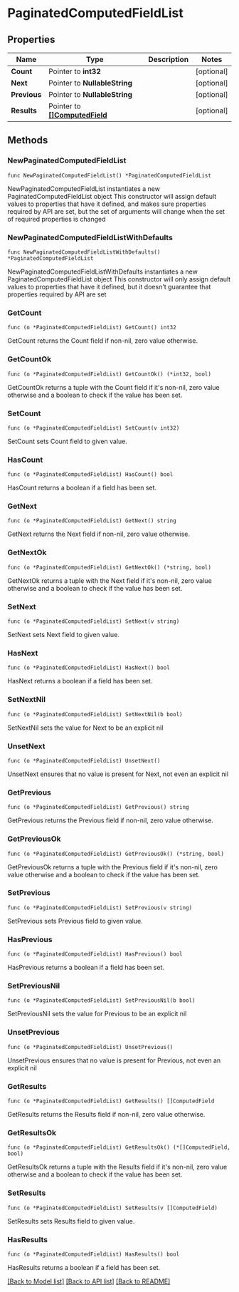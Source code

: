 # PaginatedComputedFieldList

## Properties

Name | Type | Description | Notes
------------ | ------------- | ------------- | -------------
**Count** | Pointer to **int32** |  | [optional] 
**Next** | Pointer to **NullableString** |  | [optional] 
**Previous** | Pointer to **NullableString** |  | [optional] 
**Results** | Pointer to [**[]ComputedField**](ComputedField.md) |  | [optional] 

## Methods

### NewPaginatedComputedFieldList

`func NewPaginatedComputedFieldList() *PaginatedComputedFieldList`

NewPaginatedComputedFieldList instantiates a new PaginatedComputedFieldList object
This constructor will assign default values to properties that have it defined,
and makes sure properties required by API are set, but the set of arguments
will change when the set of required properties is changed

### NewPaginatedComputedFieldListWithDefaults

`func NewPaginatedComputedFieldListWithDefaults() *PaginatedComputedFieldList`

NewPaginatedComputedFieldListWithDefaults instantiates a new PaginatedComputedFieldList object
This constructor will only assign default values to properties that have it defined,
but it doesn't guarantee that properties required by API are set

### GetCount

`func (o *PaginatedComputedFieldList) GetCount() int32`

GetCount returns the Count field if non-nil, zero value otherwise.

### GetCountOk

`func (o *PaginatedComputedFieldList) GetCountOk() (*int32, bool)`

GetCountOk returns a tuple with the Count field if it's non-nil, zero value otherwise
and a boolean to check if the value has been set.

### SetCount

`func (o *PaginatedComputedFieldList) SetCount(v int32)`

SetCount sets Count field to given value.

### HasCount

`func (o *PaginatedComputedFieldList) HasCount() bool`

HasCount returns a boolean if a field has been set.

### GetNext

`func (o *PaginatedComputedFieldList) GetNext() string`

GetNext returns the Next field if non-nil, zero value otherwise.

### GetNextOk

`func (o *PaginatedComputedFieldList) GetNextOk() (*string, bool)`

GetNextOk returns a tuple with the Next field if it's non-nil, zero value otherwise
and a boolean to check if the value has been set.

### SetNext

`func (o *PaginatedComputedFieldList) SetNext(v string)`

SetNext sets Next field to given value.

### HasNext

`func (o *PaginatedComputedFieldList) HasNext() bool`

HasNext returns a boolean if a field has been set.

### SetNextNil

`func (o *PaginatedComputedFieldList) SetNextNil(b bool)`

 SetNextNil sets the value for Next to be an explicit nil

### UnsetNext
`func (o *PaginatedComputedFieldList) UnsetNext()`

UnsetNext ensures that no value is present for Next, not even an explicit nil
### GetPrevious

`func (o *PaginatedComputedFieldList) GetPrevious() string`

GetPrevious returns the Previous field if non-nil, zero value otherwise.

### GetPreviousOk

`func (o *PaginatedComputedFieldList) GetPreviousOk() (*string, bool)`

GetPreviousOk returns a tuple with the Previous field if it's non-nil, zero value otherwise
and a boolean to check if the value has been set.

### SetPrevious

`func (o *PaginatedComputedFieldList) SetPrevious(v string)`

SetPrevious sets Previous field to given value.

### HasPrevious

`func (o *PaginatedComputedFieldList) HasPrevious() bool`

HasPrevious returns a boolean if a field has been set.

### SetPreviousNil

`func (o *PaginatedComputedFieldList) SetPreviousNil(b bool)`

 SetPreviousNil sets the value for Previous to be an explicit nil

### UnsetPrevious
`func (o *PaginatedComputedFieldList) UnsetPrevious()`

UnsetPrevious ensures that no value is present for Previous, not even an explicit nil
### GetResults

`func (o *PaginatedComputedFieldList) GetResults() []ComputedField`

GetResults returns the Results field if non-nil, zero value otherwise.

### GetResultsOk

`func (o *PaginatedComputedFieldList) GetResultsOk() (*[]ComputedField, bool)`

GetResultsOk returns a tuple with the Results field if it's non-nil, zero value otherwise
and a boolean to check if the value has been set.

### SetResults

`func (o *PaginatedComputedFieldList) SetResults(v []ComputedField)`

SetResults sets Results field to given value.

### HasResults

`func (o *PaginatedComputedFieldList) HasResults() bool`

HasResults returns a boolean if a field has been set.


[[Back to Model list]](../README.md#documentation-for-models) [[Back to API list]](../README.md#documentation-for-api-endpoints) [[Back to README]](../README.md)


